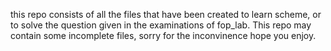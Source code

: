 this repo consists of all the files that have been created to learn scheme,
or to solve the question given in the examinations of fop_lab. This repo may
contain some incomplete files, sorry for the inconvinence hope you enjoy.
